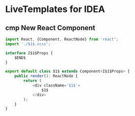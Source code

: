 LiveTemplates for IDEA
======================

cmp New React Component
-----------------------

```typescript
import React, {Component, ReactNode} from 'react';
import './$1$.scss';

interface I$1$Props {
	$END$
}

export default class $1$ extends Component<I$1$Props> {
	public render(): ReactNode {
		return (
			<div className='$1$'>
				$1$
			</div>
		);
	}
}
```
